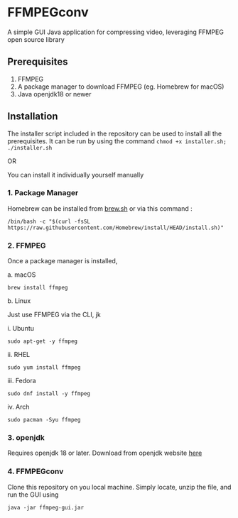 # FFMPEGconv
A simple GUI Java application for compressing video, leveraging FFMPEG open source library

## Prerequisites

1. FFMPEG
2. A package manager to download FFMPEG (eg. Homebrew for macOS)
3. Java openjdk18 or newer

## Installation

The installer script included in the repository can be used to install all the prerequisites. It can be run by using the command `chmod +x installer.sh; ./installer.sh`

OR

You can install it individually yourself manually

### 1. Package Manager 

Homebrew can be installed from [brew.sh](https://brew.sh) or via this command :

`/bin/bash -c "$(curl -fsSL https://raw.githubusercontent.com/Homebrew/install/HEAD/install.sh)"`

### 2. FFMPEG

Once a package manager is installed, 

a. macOS

`brew install ffmpeg`

b. Linux 

Just use FFMPEG via the CLI, jk

i. Ubuntu 

`sudo apt-get -y ffmpeg`

ii. RHEL

`sudo yum install ffmpeg`

iii. Fedora

`sudo dnf install -y ffmpeg`

iv. Arch

`sudo pacman -Syu ffmpeg`

### 3. openjdk

Requires openjdk 18 or later. Download from openjdk website [here](https://jdk.java.net/archive/)

### 4. FFMPEGconv

Clone this repository on you local machine. Simply locate, unzip the file, and run the GUI using 

`java -jar ffmpeg-gui.jar`


   
